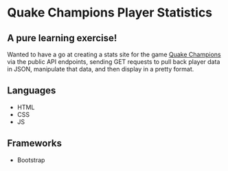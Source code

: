 # Quake Champions Player Statistics 

## A pure learning exercise! 

Wanted to have a go at creating a stats site for the game [Quake Champions](https://store.steampowered.com/app/611500/Quake_Champions/) via the public API endpoints, sending GET requests to pull back player data in JSON, manipulate that data, and then display in a pretty format.

## Languages
- HTML
- CSS
- JS

## Frameworks
- Bootstrap 

